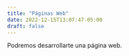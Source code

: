 ```yaml
---
title: "Páginas Web"
date: 2022-12-15T13:07:47-05:00
draft: false
---
```


Podremos desarrollarte una página web.